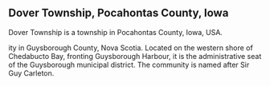 ## Dover Township, Pocahontas County, Iowa

Dover Township is a township in Pocahontas County, Iowa, USA.

ity in Guysborough County, Nova Scotia.
Located on the western shore of Chedabucto Bay, fronting Guysborough Harbour, it is the administrative seat of the Guysborough municipal district. The community is named after Sir Guy Carleton.

